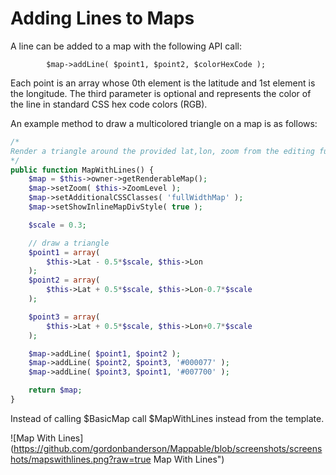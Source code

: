 # Adding Lines to Maps
A line can be added to a map with the following API call:

```
		$map->addLine( $point1, $point2, $colorHexCode );
```

Each point is an array whose 0th element is the latitude and 1st element is the longitude.  The
third parameter is optional and represents the color of the line in standard CSS hex code colors
(RGB).

An example method to draw a multicolored triangle on a map is as follows:

```php
/*
Render a triangle around the provided lat,lon, zoom from the editing functions,
*/
public function MapWithLines() {
	$map = $this->owner->getRenderableMap();
	$map->setZoom( $this->ZoomLevel );
	$map->setAdditionalCSSClasses( 'fullWidthMap' );
	$map->setShowInlineMapDivStyle( true );

	$scale = 0.3;

	// draw a triangle
	$point1 = array(
		$this->Lat - 0.5*$scale, $this->Lon
	);
	$point2 = array(
		$this->Lat + 0.5*$scale, $this->Lon-0.7*$scale
	);

	$point3 = array(
		$this->Lat + 0.5*$scale, $this->Lon+0.7*$scale
	);

	$map->addLine( $point1, $point2 );
	$map->addLine( $point2, $point3, '#000077' );
	$map->addLine( $point3, $point1, '#007700' );

	return $map;
}
```

Instead of calling $BasicMap call $MapWithLines instead from the template.

![Map With Lines]
(https://github.com/gordonbanderson/Mappable/blob/screenshots/screenshots/mapswithlines.png?raw=true 
Map With Lines")
